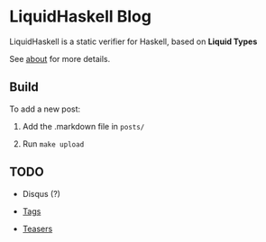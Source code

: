 # LiquidHaskell Blog

LiquidHaskell is a static verifier for Haskell, based on **Liquid Types**

See [about](about.md) for more details.

## Build

To add a new post:

1. Add the .markdown file in `posts/`

2. Run `make upload`

## TODO

+ Disqus (?)

- [Tags](https://javran.github.io/posts/2014-03-01-add-tags-to-your-hakyll-blog.html)

- [Teasers](https://jaspervdj.be/hakyll/tutorials/using-teasers-in-hakyll.html)
